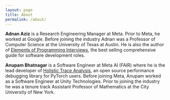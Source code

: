 ```yaml
---
layout: page
title: About
permalink: /about/
---
```


__Adnan Aziz__ is a Research Engineering Manager at Meta. Prior to Meta, he worked at Google. Before
joining the industry Adnan was a Professor of Computer Science at the University of Texas at Austin.
He is also the author of [Elements of Programming
Interviews](https://www.amazon.com/Elements-Programming-Interviews-Python-Insiders/dp/1537713949/ref=sr_1_1?crid=2M0MJ9CIU2OVA&keywords=Elements+of+Programming+Interviews&qid=1673754358&s=books&sprefix=elements+of+programming+interviews%2Cstripbooks%2C127&sr=1-1),
the best selling comprehensive guide for software development roles.

__Anupam Bhatnagar__ is a Software Engineer at Meta AI (FAIR) where he is the lead developer of
[Holistic Trace Analysis](https://github.com/facebookresearch/HolisticTraceAnalysis), an open source
performance debugging library for PyTorch users. Before joining Meta, Anupam worked as a Software
Engineer at Unity Technologies. Prior to joining the industry he was a tenure track Assistant
Professor of Mathematics at the City University of New York.
